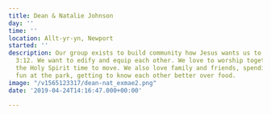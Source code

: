 ```yaml
---
title: Dean & Natalie Johnson
day: ''
time: ''
location: Allt-yr-yn, Newport
started: ''
description: Our group exists to build community how Jesus wants us to, Colossians
  3:12. We want to edify and equip each other. We love to worship together and allow
  the Holy Spirit time to move. We also love family and friends, spending time, having
  fun at the park, getting to know each other better over food.
image: "/v1565123317/dean-nat_exmae2.png"
date: '2019-04-24T14:16:47.000+00:00'

---
```

